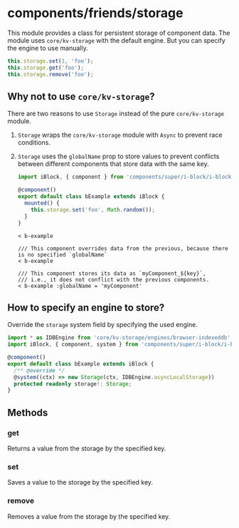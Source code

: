 # components/friends/storage

This module provides a class for persistent storage of component data.
The module uses `core/kv-storage` with the default engine. But you can specify the engine to use manually.

```js
this.storage.set(1, 'foo');
this.storage.get('foo');
this.storage.remove('foo');
```

## Why not to use `core/kv-storage`?

There are two reasons to use `Storage` instead of the pure `core/kv-storage` module.

1. `Storage` wraps the `core/kv-storage` module with `Async` to prevent race conditions.

2. `Storage` uses the `globalName` prop to store values to prevent conflicts between different components that store
   data with the same key.

   ```typescript
   import iBlock, { component } from 'components/super/i-block/i-block';

   @component()
   export default class bExample extends iBlock {
     mounted() {
       this.storage.set('foo', Math.random());
     }
   }
   ```

   ```
   < b-example

   /// This component overrides data from the previous, because there is no specified `globalName`
   < b-example

   /// This component stores its data as `myComponent_${key}`,
   /// i.e., it does not conflict with the previous components.
   < b-example :globalName = 'myComponent'
   ```

## How to specify an engine to store?

Override the `storage` system field by specifying the used engine.

```typescript
import * as IDBEngine from 'core/kv-storage/engines/browser-indexeddb';
import iBlock, { component, system } from 'components/super/i-block/i-block';

@component()
export default class bExample extends iBlock {
  /** @override */
  @system((ctx) => new Storage(ctx, IDBEngine.asyncLocalStorage))
  protected readonly storage!: Storage;
}
```

## Methods

### get

Returns a value from the storage by the specified key.

### set

Saves a value to the storage by the specified key.

### remove

Removes a value from the storage by the specified key.
